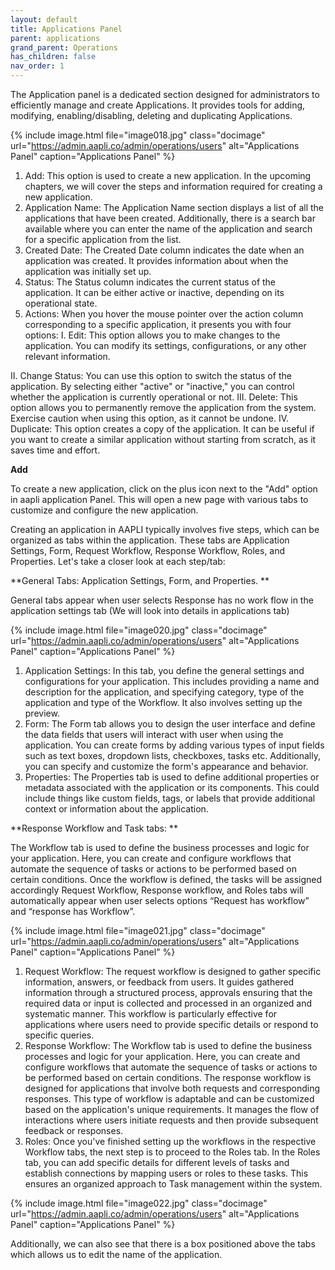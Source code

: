 ```yaml
---
layout: default
title: Applications Panel
parent: applications
grand_parent: Operations
has_children: false
nav_order: 1
---
```


The Application panel is a dedicated section designed for administrators to efficiently manage and create Applications. It provides tools for adding, modifying, enabling/disabling, deleting and duplicating Applications.

{% include image.html file="image018.jpg" class="docimage" url="https://admin.aapli.co/admin/operations/users" alt="Applications Panel" caption="Applications Panel" %}

1. Add: This option is used to create a new application. In the upcoming chapters, we will cover the steps and information required for creating a new application.
2. Application Name: The Application Name section displays a list of all the applications that have been created. Additionally, there is a search bar available where you can enter the name of the application and search for a specific application from the list.
3. Created Date: The Created Date column indicates the date when an application was created. It provides information about when the application was initially set up.
4. Status: The Status column indicates the current status of the application. It can be either active or inactive, depending on its operational state.
5. Actions: When you hover the mouse pointer over the action column corresponding to a specific application, it presents you with four options:
I.	Edit: This option allows you to make changes to the application. You can modify its settings, configurations, or any other relevant information.

II.	Change Status: You can use this option to switch the status of the application. By selecting either "active" or "inactive," you can control whether the application is currently operational or not.
III.	Delete: This option allows you to permanently remove the application from the system. Exercise caution when using this option, as it cannot be undone.
IV.	Duplicate: This option creates a copy of the application. It can be useful if you want to create a similar application without starting from scratch, as it saves time and effort.


**Add**

To create a new application, click on the plus icon next to the "Add" option in aapli application Panel. This will open a new page with various tabs to customize and configure the new application.


Creating an application in AAPLI typically involves five steps, which can be organized as tabs within the application. These tabs are Application Settings, Form, Request Workflow, Response Workflow, Roles, and Properties. 
Let's take a closer look at each step/tab:

**General Tabs: Application Settings, Form, and Properties. **

General tabs appear when user selects Response has no work flow in the application settings tab (We will look into details in applications tab) 

{% include image.html file="image020.jpg" class="docimage" url="https://admin.aapli.co/admin/operations/users" alt="Applications Panel" caption="Applications Panel" %}

1. Application Settings: In this tab, you define the general settings and configurations for your application. This includes providing a name and description for the application, and specifying category, type of the application and type of the Workflow. It also involves setting up the preview. 
2. Form: The Form tab allows you to design the user interface and define the data fields that users will interact with user when using the application. You can create forms by adding various types of input fields such as text boxes, dropdown lists, checkboxes, tasks etc. Additionally, you can specify and customize the form's appearance and behavior.
3. Properties: The Properties tab is used to define additional properties or metadata associated with the application or its components. This could include things like custom fields, tags, or labels that provide additional context or information about the application.


**Response Workflow and Task tabs: **

The Workflow tab is used to define the business processes and logic for your application. Here, you can create and configure workflows that automate the sequence of tasks or actions to be performed based on certain conditions.
Once the workflow is defined, the tasks will be assigned accordingly
Request Workflow, Response workflow, and Roles tabs will automatically appear when user selects options “Request has workflow” and “response has Workflow”.

{% include image.html file="image021.jpg" class="docimage" url="https://admin.aapli.co/admin/operations/users" alt="Applications Panel" caption="Applications Panel" %}

1. Request Workflow: The request workflow is designed to gather specific information, answers, or feedback from users. It guides gathered information through a structured process, approvals ensuring that the required data or input is collected and processed in an organized and systematic manner. This workflow is particularly effective for applications where users need to provide specific details or respond to specific queries.
2. Response Workflow: 
The Workflow tab is used to define the business processes and logic for your application. Here, you can create and configure workflows that automate the sequence of tasks or actions to be performed based on certain conditions.
The response workflow is designed for applications that involve both requests and corresponding responses. This type of workflow is adaptable and can be customized based on the application's unique requirements. It manages the flow of interactions where users initiate requests and then provide subsequent feedback or responses.
3. Roles: 
Once you've finished setting up the workflows in the respective Workflow tabs, the next step is to proceed to the Roles tab. In the Roles tab, you can add specific details for different levels of tasks and establish connections by mapping users or roles to these tasks. This ensures an organized approach to Task management within the system.

{% include image.html file="image022.jpg" class="docimage" url="https://admin.aapli.co/admin/operations/users" alt="Applications Panel" caption="Applications Panel" %}

Additionally, we can also see that there is a box positioned above the tabs which allows us to edit the name of the application. 




